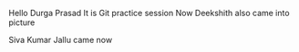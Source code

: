 Hello Durga Prasad
It is Git practice session
Now Deekshith also came into picture 

Siva Kumar Jallu came now
